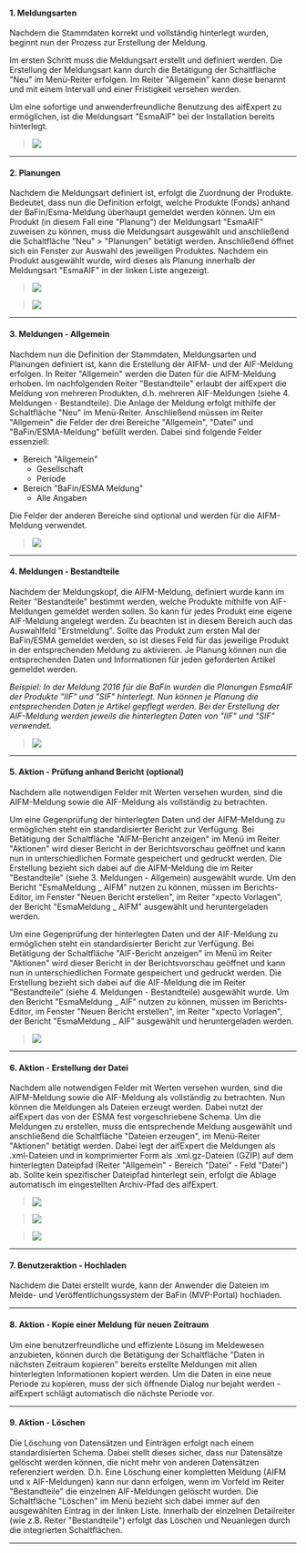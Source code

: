 #### 1. Meldungsarten

Nachdem die Stammdaten korrekt und vollständig hinterlegt wurden, beginnt nun der Prozess zur Erstellung der Meldung. 

Im ersten Schritt muss die Meldungsart erstellt und definiert werden. Die Erstellung der Meldungsart kann durch die Betätigung der Schaltfläche "Neu" im Menü-Reiter erfolgen. Im Reiter "Allgemein" kann diese benannt und mit einem Intervall und einer Fristigkeit versehen werden. 

Um eine sofortige und anwenderfreundliche Benutzung des aifExpert zu ermöglichen, ist die Meldungsart "EsmaAIF" bei der Installation bereits hinterlegt. 


> ![](http://xpecto.github.io/docs/aifExpert/aifExpert_Meldewesen19.png)

----------

#### 2. Planungen

Nachdem die Meldungsart definiert ist, erfolgt die Zuordnung der Produkte. Bedeutet, dass nun die Definition erfolgt, welche Produkte (Fonds) anhand der BaFin/Esma-Meldung überhaupt gemeldet werden können. Um ein Produkt (in diesem Fall eine "Planung") der Meldungsart "EsmaAIF" zuweisen zu können, muss die Meldungsart ausgewählt und anschließend die Schaltfläche "Neu" > "Planungen" betätigt werden. Anschließend öffnet sich ein Fenster zur Auswahl des jeweiligen Produktes. Nachdem ein Produkt ausgewählt wurde, wird dieses als Planung innerhalb der Meldungsart "EsmaAIF" in der linken Liste angezeigt.

> ![](http://xpecto.github.io/docs/aifExpert/aifExpert_Meldewesen7.png)

> ![](http://xpecto.github.io/docs/aifExpert/aifExpert_Meldewesen19.png)

----------

#### 3. Meldungen - Allgemein

Nachdem nun die Definition der Stammdaten, Meldungsarten und Planungen definiert ist, kann die Erstellung der AIFM- und der AIF-Meldung erfolgen. In Reiter "Allgemein" werden die Daten für die AIFM-Meldung erhoben. Im nachfolgenden Reiter "Bestandteile" erlaubt der aifExpert die Meldung von mehreren Produkten, d.h. mehreren AIF-Meldungen (siehe 4. Meldungen - Bestandteile). Die Anlage der Meldung erfolgt mithilfe der Schaltfläche "Neu" im Menü-Reiter. Anschließend müssen im Reiter "Allgemein" die Felder der drei Bereiche "Allgemein", "Datei" und "BaFin/ESMA-Meldung" befüllt werden. Dabei sind folgende Felder essenziell:

 - Bereich "Allgemein"
	 - Gesellschaft
	 - Periode
 - Bereich "BaFin/ESMA Meldung"
	 - Alle Angaben

Die Felder der anderen Bereiche sind optional und werden für die AIFM-Meldung verwendet. 

> ![](http://xpecto.github.io/docs/aifExpert/aifExpert_Meldewesen20.png)

----------

#### 4. Meldungen - Bestandteile

Nachdem der Meldungskopf, die AIFM-Meldung, definiert wurde kann im Reiter "Bestandteile" bestimmt werden, welche Produkte mithilfe von AIF-Meldungen gemeldet werden sollen. So kann für jedes Produkt eine eigene AIF-Meldung angelegt werden. Zu beachten ist in diesem Bereich auch das Auswahlfeld "Erstmeldung". Sollte das Produkt zum ersten Mal der BaFin/ESMA gemeldet werden, so ist dieses Feld für das jeweilige Produkt in der entsprechenden Meldung zu aktivieren. Je Planung können nun die entsprechenden Daten und Informationen für jeden geforderten Artikel gemeldet werden. 
 

*Beispiel:*
*In der Meldung 2016 für die BaFin wurden die Planungen EsmaAIF der Produkte "IIF" und "SIF" hinterlegt. Nun können je Planung die entsprechenden Daten je Artikel gepflegt werden. Bei der Erstellung der AIF-Meldung werden jeweils die hinterlegten Daten von "IIF" und "SIF" verwendet.*

> ![](http://xpecto.github.io/docs/aifExpert/aifExpert_Meldewesen21.png)

----------

#### 5. Aktion - Prüfung anhand Bericht (optional)

Nachdem alle notwendigen Felder mit Werten versehen wurden, sind die AIFM-Meldung sowie die AIF-Meldung als vollständig zu betrachten. 

Um eine Gegenprüfung der hinterlegten Daten und der AIFM-Meldung zu ermöglichen steht ein standardisierter Bericht zur Verfügung. Bei Betätigung der Schaltfläche "AIFM-Bericht anzeigen" im Menü im Reiter "Aktionen" wird dieser Bericht in der Berichtsvorschau geöffnet und kann nun in unterschiedlichen Formate gespeichert und gedruckt werden. Die Erstellung bezieht sich dabei auf die AIFM-Meldung die im Reiter "Bestandteile" (siehe 3. Meldungen - Allgemein) ausgewählt wurde. Um den Bericht "EsmaMeldung _ AIFM" nutzen zu können, müssen im Berichts-Editor, im Fenster "Neuen Bericht erstellen", im Reiter "xpecto Vorlagen", der Bericht "EsmaMeldung _ AIFM" ausgewählt und heruntergeladen werden. 

Um eine Gegenprüfung der hinterlegten Daten und der AIF-Meldung zu ermöglichen steht ein standardisierter Bericht zur Verfügung. Bei Betätigung der Schaltfläche "AIF-Bericht anzeigen" im Menü im Reiter "Aktionen" wird dieser Bericht in der Berichtsvorschau geöffnet und kann nun in unterschiedlichen Formate gespeichert und gedruckt werden. Die Erstellung bezieht sich dabei auf die AIF-Meldung die im Reiter "Bestandteile" (siehe 4. Meldungen - Bestandteile) ausgewählt wurde. Um den Bericht "EsmaMeldung _ AIF" nutzen zu können, müssen im Berichts-Editor, im Fenster "Neuen Bericht erstellen", im Reiter "xpecto Vorlagen", der Bericht "EsmaMeldung _ AIF" ausgewählt und heruntergeladen werden. 


> ![](http://xpecto.github.io/docs/aifExpert/aifExpert_Meldewesen22.png)

----------

#### 6. Aktion - Erstellung der Datei

Nachdem alle notwendigen Felder mit Werten versehen wurden, sind die AIFM-Meldung sowie die AIF-Meldung als vollständig zu betrachten. Nun können die Meldungen als Dateien erzeugt werden. Dabei nutzt der aifExpert das von der ESMA fest vorgeschriebene Schema. Um die Meldungen zu erstellen, muss die entsprechende Meldung ausgewählt und anschließend die Schaltfläche "Dateien erzeugen", im Menü-Reiter "Aktionen" betätigt werden. Dabei legt der aifExpert die Meldungen als .xml-Dateien und in komprimierter Form als .xml.gz-Dateien (GZIP) auf dem hinterlegten Dateipfad (Reiter "Allgemein" - Bereich "Datei" - Feld "Datei") ab. Sollte kein spezifischer Dateipfad hinterlegt sein, erfolgt die Ablage automatisch im eingestellten Archiv-Pfad des aifExpert.

> ![](http://xpecto.github.io/docs/aifExpert/aifExpert_Meldewesen23.png)

> ![](http://xpecto.github.io/docs/aifExpert/aifExpert_Meldewesen24.png)

> ![](http://xpecto.github.io/docs/aifExpert/aifExpert_Meldewesen25.png)

----------

#### 7. Benutzeraktion - Hochladen

Nachdem die Datei erstellt wurde, kann der Anwender die Dateien im Melde- und Veröffentlichungssystem der BaFin (MVP-Portal) hochladen.

----------

#### 8. Aktion - Kopie einer Meldung für neuen Zeitraum

Um eine benutzerfreundliche und effiziente Lösung im Meldewesen anzubieten, können durch die Betätigung der Schaltfläche "Daten in nächsten Zeitraum kopieren" bereits erstellte Meldungen mit allen hinterlegten Informationen kopiert werden. Um die Daten in eine neue Periode zu kopieren, muss der sich öffnende Dialog nur bejaht werden - aifExpert schlägt automatisch die nächste Periode vor. 

----------

#### 9. Aktion - Löschen

Die Löschung von Datensätzen und Einträgen erfolgt nach einem standardisierten Schema. 
Dabei stellt dieses sicher, dass nur Datensätze gelöscht werden können, die nicht mehr von anderen Datensätzen referenziert werden. 
D.h. Eine Löschung einer kompletten Meldung (AIFM und x AIF-Meldungen) kann nur dann erfolgen, wenn im Vorfeld im Reiter "Bestandteile" die einzelnen AIF-Meldungen gelöscht wurden.
Die Schaltfläche "Löschen" im Menü bezieht sich dabei immer auf den ausgewählten Eintrag in der linken Liste.
Innerhalb der einzelnen Detailreiter (wie z.B. Reiter "Bestandteile") erfolgt das Löschen und Neuanlegen durch die integrierten Schaltflächen. 

----------
